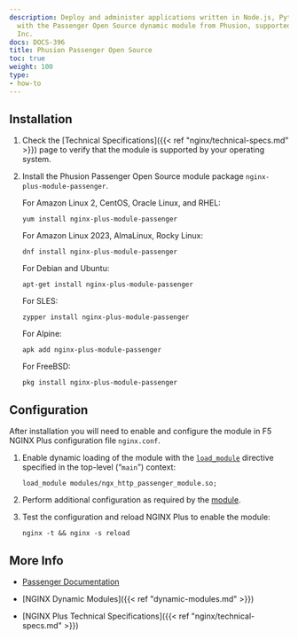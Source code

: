 ```yaml
---
description: Deploy and administer applications written in Node.js, Python, and Ruby
  with the Passenger Open Source dynamic module from Phusion, supported by NGINX,
  Inc.
docs: DOCS-396
title: Phusion Passenger Open Source
toc: true
weight: 100
type:
- how-to
---
```


<span id="install"></span>
## Installation

1. Check the [Technical Specifications]({{< ref "nginx/technical-specs.md" >}}) page to verify that the module is supported by your operating system.

2. Install the Phusion Passenger Open Source module package `nginx-plus-module-passenger`.

   For Amazon Linux 2, CentOS, Oracle Linux, and RHEL:

   ```shell
   yum install nginx-plus-module-passenger
   ```

   For Amazon Linux 2023, AlmaLinux, Rocky Linux:

   ```shell
   dnf install nginx-plus-module-passenger
   ```

   For Debian and Ubuntu:

   ```shell
   apt-get install nginx-plus-module-passenger
   ```

   For SLES:

   ```shell
   zypper install nginx-plus-module-passenger
   ```

   For Alpine:

   ```shell
   apk add nginx-plus-module-passenger
   ```

   For FreeBSD:

   ```shell
   pkg install nginx-plus-module-passenger
   ```


<span id="configure"></span>

## Configuration

After installation you will need to enable and configure the module in F5 NGINX Plus configuration file `nginx.conf`.

1. Enable dynamic loading of the module with the [`load_module`](https://nginx.org/en/docs/ngx_core_module.html#load_module) directive specified in the top-level (“`main`”) context:

   ```nginx
   load_module modules/ngx_http_passenger_module.so;
   ```

2. Perform additional configuration as required by the [module](https://www.phusionpassenger.com/library/install/nginx/).

3. Test the configuration and reload NGINX Plus to enable the module:

   ```shell
   nginx -t && nginx -s reload
   ```


<span id="info"></span>
## More Info

- [Passenger Documentation](https://www.phusionpassenger.com/library/install/nginx/)

- [NGINX Dynamic Modules]({{< ref "dynamic-modules.md" >}})

- [NGINX Plus Technical Specifications]({{< ref "nginx/technical-specs.md" >}})

